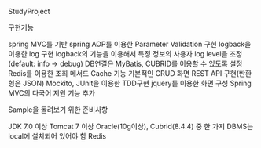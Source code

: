StudyProject

구현기능

spring MVC를 기반
spring AOP를 이용한 Parameter Validation 구현
logback을 이용한 log 구현
logback의 기능을 이용해서 특정 정보의 사용자 log level을 조정(default: info -> debug)
DB연결은 MyBatis, CUBRID를 이용할 수 있도록 설정
Redis를 이용한 조회 메서드 Cache 기능
기본적인 CRUD 화면
REST API 구현(반환형은 JSON)
Mockito, JUnit을 이용한 TDD구현
jquery를 이용한 화면 구성
Spring MVC의 다국어 지원 기능 추가

Sample을 돌려보기 위한 준비사항

JDK 7.0 이상
Tomcat 7 이상
Oracle(10g이상), Cubrid(8.4.4) 중 한 가지 DBMS는 local에 설치되어 있어야 함
Redis
